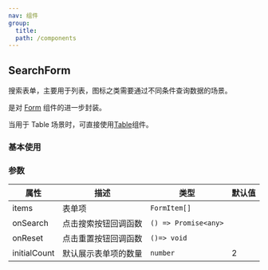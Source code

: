 ```yaml
---
nav: 组件
group:
  title:
  path: /components
---
```


## SearchForm

搜索表单，主要用于列表，图标之类需要通过不同条件查询数据的场景。

是对 [Form](/components/form) 组件的进一步封装。

当用于 Table 场景时，可直接使用[Table](/componets/table)组件。

### 基本使用

<code src="./demos/base.tsx"></code>

### 参数

| 属性         | 描述                 | 类型                 | 默认值 |
| ------------ | -------------------- | -------------------- | ------ |
| items        | 表单项               | `FormItem[]`         |        |
| onSearch     | 点击搜索按钮回调函数 | `() => Promise<any>` |        |
| onReset      | 点击重置按钮回调函数 | `()=> void`          |        |
| initialCount | 默认展示表单项的数量 | `number`             | 2      |
